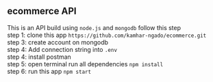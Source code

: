 ## ecommerce API

This is an API build using `node.js` and `mongodb`
follow this step <br />
step 1: clone this app `https://github.com/kamhar-ngado/ecommerce.git`
<br />
step 3: create account on mongodb <br />
step 4: Add connection string into `.env` <br />
step 4: install postman <br />
step 5: open terminal run all dependencies `npm install` <br>
step 6: run this app `npm start`
